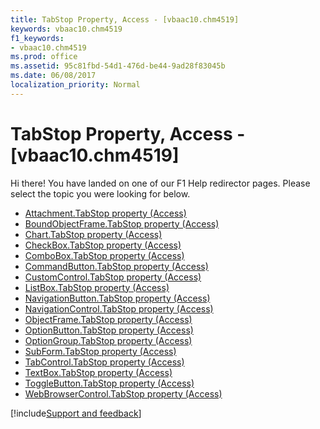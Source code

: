 ```yaml
---
title: TabStop Property, Access - [vbaac10.chm4519]
keywords: vbaac10.chm4519
f1_keywords:
- vbaac10.chm4519
ms.prod: office
ms.assetid: 95c81fbd-54d1-476d-be44-9ad28f83045b
ms.date: 06/08/2017
localization_priority: Normal
---
```



# TabStop Property, Access - [vbaac10.chm4519]

Hi there! You have landed on one of our F1 Help redirector pages. Please select the topic you were looking for below.

- [Attachment.TabStop property (Access)](http://msdn.microsoft.com/library/918d81a6-a9a2-ab4e-6fb3-ad78233b6e7f%28Office.15%29.aspx)
- [BoundObjectFrame.TabStop property (Access)](http://msdn.microsoft.com/library/9bcec2a4-c1b1-88db-e7b4-15e744c1e340%28Office.15%29.aspx)
- [Chart.TabStop property (Access)](../api/access.chart.md)
- [CheckBox.TabStop property (Access)](http://msdn.microsoft.com/library/2949f9f9-a18d-900b-cc43-05732b91eb19%28Office.15%29.aspx)
- [ComboBox.TabStop property (Access)](http://msdn.microsoft.com/library/c22f2818-0c7f-522b-b17a-c4e32b26e99a%28Office.15%29.aspx)
- [CommandButton.TabStop property (Access)](http://msdn.microsoft.com/library/ec624311-cad4-87b7-e697-053c939a078a%28Office.15%29.aspx)
- [CustomControl.TabStop property (Access)](http://msdn.microsoft.com/library/d1cb97a8-49f8-deb7-66d6-e402da45fc74%28Office.15%29.aspx)
- [ListBox.TabStop property (Access)](http://msdn.microsoft.com/library/0581f18a-7d23-2836-0959-88f84dc1a4ad%28Office.15%29.aspx)
- [NavigationButton.TabStop property (Access)](http://msdn.microsoft.com/library/615492c6-d953-3c0d-21c4-b9f233743aa6%28Office.15%29.aspx)
- [NavigationControl.TabStop property (Access)](http://msdn.microsoft.com/library/40aeb05f-b94f-ee88-5e98-0f77599c7a14%28Office.15%29.aspx)
- [ObjectFrame.TabStop property (Access)](http://msdn.microsoft.com/library/2930cfb8-22be-1d39-7514-fe864b2f9373%28Office.15%29.aspx)
- [OptionButton.TabStop property (Access)](http://msdn.microsoft.com/library/b7bd7921-2ba3-1445-1e89-ce8fa0c2ed4e%28Office.15%29.aspx)
- [OptionGroup.TabStop property (Access)](http://msdn.microsoft.com/library/cce6547b-9e55-2216-9f00-ba9147849e21%28Office.15%29.aspx)
- [SubForm.TabStop property (Access)](http://msdn.microsoft.com/library/1b357da0-274d-266d-6cf1-cd96ec2f1b57%28Office.15%29.aspx)
- [TabControl.TabStop property (Access)](http://msdn.microsoft.com/library/f22f1c17-ceee-189f-3755-9f9f69e1e216%28Office.15%29.aspx)
- [TextBox.TabStop property (Access)](http://msdn.microsoft.com/library/ecb9ede6-e7a8-ca91-9ca3-3fad9de2ef90%28Office.15%29.aspx)
- [ToggleButton.TabStop property (Access)](http://msdn.microsoft.com/library/28712aec-2836-9ed0-c8a0-fd5aa50828d0%28Office.15%29.aspx)
- [WebBrowserControl.TabStop property (Access)](http://msdn.microsoft.com/library/92f60227-186c-6f46-bc1d-289a28de6bd0%28Office.15%29.aspx)

[!include[Support and feedback](~/includes/feedback-boilerplate.md)]